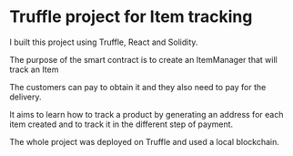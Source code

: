 # Truffle project for Item tracking

I built this project using Truffle, React and Solidity.

The purpose of the smart contract is to create an ItemManager that will track an Item

The customers can pay to obtain it and they also need to pay for the delivery.

It aims to learn how to track a product by generating an address for each item created and to track it in the different step of payment.

The whole project was deployed on Truffle and used a local blockchain.
